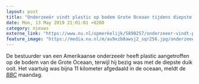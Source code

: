 ```yaml
---
layout: post
title: "Onderzeeër vindt plastic op bodem Grote Oceaan tijdens diepste duik ooit"
date: Mon, 13 May 2019 21:01:01 +0200
category: nieuws
externe_link: "https://www.nu.nl/opmerkelijk/5890257/onderzeeer-vindt-plastic-op-bodem-grote-oceaan-tijdens-diepste-duik-ooit.html"
feature_image: "https://media.nu.nl/m/au9xzb8awsj2_sqr256.jpg/onderzeeer-vindt-plastic-op-bodem-grote-oceaan-tijdens-diepste-duik-ooit.jpg"
---
```


De bestuurder van een Amerikaanse onderzeeër heeft plastic aangetroffen op de bodem van de Grote Oceaan, terwijl hij bezig was met de diepste duik ooit. Het vaartuig was bijna 11 kilometer afgedaald in de oceaan, meldt de <em><a href="https://www.bbc.com/news/science-environment-48230157" target="_blank">BBC</a></em> maandag.
